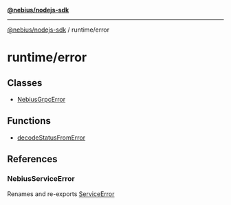 [**@nebius/nodejs-sdk**](../../README.md)

---

[@nebius/nodejs-sdk](../../README.md) / runtime/error

# runtime/error

## Classes

- [NebiusGrpcError](classes/NebiusGrpcError.md)

## Functions

- [decodeStatusFromError](functions/decodeStatusFromError.md)

## References

### NebiusServiceError

Renames and re-exports [ServiceError](../../api/nebius/common/v1/variables/ServiceError.md)
